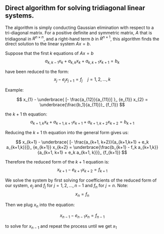 ## Direct algorithm for solving tridiagonal linear systems. 

The algorithm is simply conducting Gaussian elimination with respect to a tri-diagonal matrix. 
For a positive definite and symmetric matrix, $A$ that is tridiagonal in $R^{n\times n}$, and a right-hand term $b$ in $R^{n\times 1}$, this algorithm finds the direct solution to the linear system $Ax=b$.

Suppose that the first $k$ equations of $Ax=b$
$$a_{k,k-1}x_k + a_{k,k}x_{k} + a_{k,k+1}x_{k+1} = b_{k}$$

have been reduced to the form: 
$$x_{j} - e_{j}x_{j+1} = f_{j} \quad j = 1,2, \dots, k$$

Example: 

$$ x_{1} - \underbrace{ [- \frac{a_{12}}{a_{11}}] }_ {e_{1}} x_{2} = \underbrace{\frac{b_1}{a_{11}}}_ {f_{1}}  $$

the  $k+1$ th equation:
$$a_{k+1,k}x_k + a_{k+1,k+1}x_{k+1} + a_{k+1,k+2}x_{k+2} = b_{k+1}$$

Reducing the $k+1$ th equation into the general form gives us:

$$ x_{k+1} - \underbrace{ [- \frac{a_{k+1, k+2}}{a_{k+1,k+1} + e_k a_{k+1,k}}]}_ {e_{k+1}} x_{k+2} = \underbrace{\frac{b_{k+1} - f_k a_{k+1,k}}{a_{k+1, k+1} + e_k a_{k+1, k}}}_ {f_{k+1}} $$ 

Therefore the reduced form of the $k+1$ equation is:
$$x_{k+1} - e_{k+1}x_{k+2} = f_{k+1}$$

We solve the system by first solving for coefficients of the reduced form of our system, $e_j$ and $f_j$ for $j = 1, 2, \dots, n-1$ and $f_n$ for $j=n$. 
Note: $$x_n = f_n$$

Then we plug $x_n$ into the equation: 

$$x_{n-1} -e_{n-1}x_n = f_{n-1}$$

to solve for $x_{n-1}$ and repeat the process until we get $x_1$
